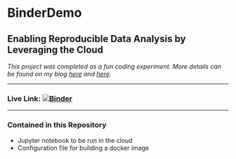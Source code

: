 # BinderDemo

## Enabling Reproducible Data Analysis by Leveraging the Cloud

*This project was completed as a fun coding experiment. More details can be found on my blog <a href = "https://joeknittel.github.io/2021/01/23/Composing-Our-First-Jupyter-Notebook.html">here</a> and <a href = "https://joeknittel.github.io/2021/01/23/Binder-Leveraging-the-Cloud-to-Enable-Reproducible-Data-Analysis.html">here</a>.*

<hr>

### Live Link: [![Binder](https://mybinder.org/badge_logo.svg)](https://mybinder.org/v2/gh/JoeKnittel/BinderDemo/HEAD?filepath=analysis.ipynb)

<hr>

### Contained in this Repository

- Jupyter notebook to be run in the cloud
- Configuration file for building a docker image
